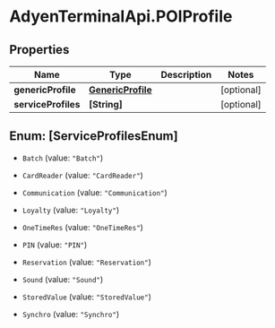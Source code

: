 # AdyenTerminalApi.POIProfile

## Properties

Name | Type | Description | Notes
------------ | ------------- | ------------- | -------------
**genericProfile** | [**GenericProfile**](GenericProfile.md) |  | [optional] 
**serviceProfiles** | **[String]** |  | [optional] 



## Enum: [ServiceProfilesEnum]


* `Batch` (value: `"Batch"`)

* `CardReader` (value: `"CardReader"`)

* `Communication` (value: `"Communication"`)

* `Loyalty` (value: `"Loyalty"`)

* `OneTimeRes` (value: `"OneTimeRes"`)

* `PIN` (value: `"PIN"`)

* `Reservation` (value: `"Reservation"`)

* `Sound` (value: `"Sound"`)

* `StoredValue` (value: `"StoredValue"`)

* `Synchro` (value: `"Synchro"`)




